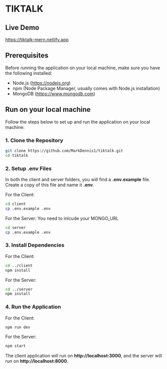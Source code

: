 # TIKTALK

## Live Demo

https://tiktalk-mern.netlify.app

## Prerequisites

Before running the application on your local machine, make sure you have the following installed:

- Node.js (https://nodejs.org)
- npm (Node Package Manager, usually comes with Node.js installation)
- MongoDB (https://www.mongodb.com)


## Run on your local machine

Follow the steps below to set up and run the application on your local machine:

### 1. Clone the Repository
```bash
git clone https://github.com/MarkDennis1/tiktalk.git
cd tiktalk
```

### 2. Setup .env Files

In both the client and server folders, you will find a **.env.example** file. Create a copy of this file and name it **.env**.

For the Client:

```bash
cd client
cp .env.example .env
```

For the Server: You need to inlcude your MONGO_URL

```bash
cd server
cp .env.example .env
```

### 3. Install Dependencies

For the Client:

```bash
cd ../client
npm install
```

For the Server:

```bash
cd ../server
npm install
```

### 4. Run the Application

For the Client:

```bash
npm run dev
```

For the Server:

```bash
npm start
```

The client application will run on **http://localhost:3000**, and the server will run on **http://localhost:8000**.
